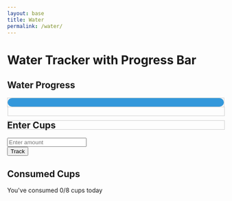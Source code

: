 ```yaml
---
layout: base
title: Water 
permalink: /water/
---
```

<html lang="en">
<head>
  <meta charset="UTF-8">
  <title>Water Tracker with Progress Bar</title>
  <style>
    .progress-bar {
      width: 100%;
      height: 20px;
      border: 1px solid #ccc;
      margin-bottom: 10px;
      font-family: 'Courier New', monospace;
      line-height: 20px;
    }
    .water-bar {
      width: 100%;
      height: 100%;
      border-radius: 10px;
      background-color: #3498db; /* Water color */
      position: relative;
      overflow: hidden;
    }
    .water-level {
      width: 0;
      height: 100%;
      background-color: #aed6f1; /* Lighter water color */
      position: absolute;
      top: 0;
      left: 0;
    }
     .binary-bar, .ascii-bar {
      width: 100%;
      height: 20px;
      border: 1px solid #ccc;
      margin-bottom: 10px;
      font-family: 'Courier New', monospace;
      line-height: 20px;
      overflow: hidden;
    }
  </style>
  <h1>Water Tracker with Progress Bar</h1>

  <div class="container">
    <div class="box">
      <h2>Water Progress</h2>
      <div class="progress-bar" id="waterProgress">
        <div class="water-bar">
          <div class="water-level" id="waterLevel"></div>
      </div>
      <div class="binary-bar" id="binaryWater"></div>
      <div class="ascii-bar" id="asciiWater"></div>
      </div>
    </div>
    <div class="purple-form">
      <h2>Enter Cups</h2>
      <div class="input-section">
        <input type="number" id="waterIntake" placeholder="Enter amount">
      </div>
      <button onclick="trackWater()">Track</button>
    </div>
    <div class="purple-form">
      <h2>Consumed Cups</h2>
      <div class="counter-box">
        <div class="counter">
          <p>You've consumed <span id="cupsToday">0</span>/8 cups today</p>
        </div>
      </div>
    </div>
  </div>



  <script src="https://cdn.jsdelivr.net/npm/canvas-confetti@1.0.1"></script>
  <script>
    let totalCups = 0;
    function updateCounter() {
      const counterDisplay = document.getElementById('cupsToday');
      counterDisplay.textContent = totalCups;
      if (totalCups > 8) {
        triggerConfetti();
        totalCups = 8; // Limit the total cups to 8
      }
      // Update Binary and ASCII Progress Bars
      updateBinaryProgressBar();
      updateAsciiProgressBar();
    }
    // Function to convert a number to binary
    function toBinary(number) {
      return Number(number).toString(2);
    }
    function updateBinaryProgressBar() {
      const waterBinaryElement = document.getElementById('binaryWater');
      const waterBinary = toBinary(totalCups);
      waterBinaryElement.textContent = waterBinary;
    }
    function updateAsciiProgressBar() {
      const waterAsciiElement = document.getElementById('asciiWater');
      const waterAscii = '='.repeat(totalCups) + '>'.repeat(8 - totalCups);
      waterAsciiElement.textContent = waterAscii;
    }
    function trackWater() {
      const cupsInput = document.getElementById('waterIntake').value;
      const parsedCups = parseFloat(cupsInput);
      if (!isNaN(parsedCups) && parsedCups > 0) {
        totalCups += parsedCups;
        updateCounter();
        // Update the water progress bar
        const waterPercentage = (totalCups / 8) * 100; // Assuming 8 cups as the maximum limit
        const waterLevelElement = document.getElementById('waterLevel');
        waterLevelElement.style.width = waterPercentage + '%';
      } else {
        alert('Please enter a valid amount of water in cups.');
      }}
     function triggerConfetti() {
      confetti({
        particleCount: 100,
        spread: 70,
        origin: { y: 0.6 }
      });
    }  

  </script>
</html>


